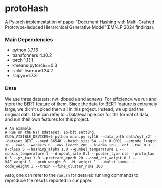 # protoHash

A Pytorch implementation of paper "Document Hashing with Multi-Grained Prototype-Induced Hierarchical Generative Model"(EMNLP 2024 findings).

### Main Dependencies

- python 3.7.16
- transformers 4.30.2
- torch 1.13.1
- kmeans-pytorch==0.3
- scikit-learn==0.24.2
- scipy==1.7.3

### Data
 We use three datasets: nyt, dbpedia and agnews. For efficiency, we run and store  the BERT feature of them.
 Since the data for BERT feature is extremely large, we didn't upload them all in this project. Instead, we upload the original data.
 One can refer to ./Data/example.csv for the format of data, and run their own features for this project.


```shell
# An example.
# Run on the NYT Ddataset, 16-bit setting.
CUDA_VISIBLE_DEVICES=5 python main.py nyt16 --data_path data/nyt_c2f --dataset BERT --seed 86548 --batch_size 64 --lr 0.0001 --encode_length 16 --cuda --workers 0 --max_length 200 --hiddim 128 --c2f --tau 0.3 --n-class 5 --hashing_alpha 1.0 --gumbel_temperature 1 --consis_temperature 1 --dropout_rate 0.3 --pooler_type cls --proto_tau 0.5 --yz_tau 1.0 --pretrain_epoch 20 --cond_ent_weight 0.1 --VAE_weight 1 --prob_weight 0 --KL_weight 1  --multi_queue --code_weight 1 --train --fine_cluster_nums 100
```

Also, one can refer to the `run.sh` for detailed running commands to reproduce the results reported in our paper.

